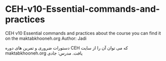 # CEH-v10-Essential-commands-and-practices
CEH v10 Essential commands and practices about the course you can find it on the maktabkhooneh.org
Author: Jadi

دستورات ضروری و تمرین های دوره CEH که می توان آن را از سایت maktabkhooneh.org یافت.
مدرس: جادی
